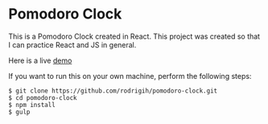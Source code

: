 # Pomodoro Clock

This is a Pomodoro Clock created in React. This project was created so that I can practice React and JS
in general.

Here is a live [demo](https://rodrigih.github.io/pomodoro-clock/)

If you want to run this on your own machine, perform the following steps:

```
$ git clone https://github.com/rodrigih/pomodoro-clock.git
$ cd pomodoro-clock
$ npm install
$ gulp
```
